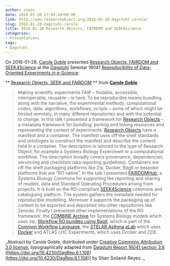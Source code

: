 ```yaml
---
author: stain
date: 2016-01-28 17:04:34+00:00
link: http://www.researchobject.org/2016-01-28-dagstuhl-carole/
slug: 2016-01-28-dagstuhl-carole
title: 2016-01-28 Research Objects, FAIRDOM and SEEK4Science
categories:
- Presentations
tags:
- Dagstuhl
---
```

On 2016-01-28, [Carole Goble](http://orcid.org/0000-0003-1219-2137) presented [Research Objects, FAIRDOM and SEEK4Science](https://www.slideshare.net/carolegoble/research-objects-seek-and-fairdom) at the [Dagstuhl](http://www.dagstuhl.de/) Seminar 16041 [Reproducibility of Data-Oriented Experiments in e-Science](http://www.dagstuhl.de/16041):


** [Research Objects, SEEK and FAIRDOM](//www.slideshare.net/carolegoble/research-objects-seek-and-fairdom) ** from **[Carole Goble](https://www.slideshare.net/carolegoble)**


<!-- more -->

> Making scientific experiments FAIR – findable, accessible, interoperable, reusable – is hard. To be reproducible means bundling, along with the narrative, the experimental methods, computational codes, data, algorithms, workflows, scripts – some of which might be hosted remotely, in many different repositories and with the potential to change. In this talk I presented a framework for [Research Objects](http://www.researchobject.org/) – a metadata framework for bundling, porting and linking resources and representing the context of experiments. 
> [Research Objects](https://dois.org/10.1016/j.future.2011.08.004) have a manifest and a container. The manifest uses off the shelf standards and ontologies to construct the manifest and describe the content held in a container. The description is tailored to the type of Research Object, for example a Systems Biology Experiment or a computational workflow. The description broadly covers provenance, dependencies, versioning and checklists (aka reporting guidelines). Containers are off the shelf packaging platforms like Zip, Docker, Bagit or bespoke platforms that are “RO native”.
> In the talk I presented [FAIRDOMHub](http://www.fairdomhub.org/), a Systems Biology Commons for supporting the reporting and sharing of models, data and Standard Operating Procedures arising from projects. It is built on the RO-compliant [SEEK4Science](http://www.seek4science.org/) commons and cataloguing platform. The system gathers the metadata needed for reproducible modelling. Moreover it supports the packaging up of content to be exported and deposited into other repositories like Zenodo.
> Finally I presented other implementations of the RO framework: the [COMBINE Archive](http://co.mbine.org/documents/archive) for Systems Biology models which uses zip, [Workflow RO bundles using Bagit](http://w3id.org/ro/bagit), which is part of the [Common Workflow Language](http://www.commonwl.org/), the [STELAR Asthma eLab](https://www.herc.ac.uk/case_studies/e-lab-the-home-of-team-science/) which uses [Docker](https://www.docker.com/) and ATLAS LHC Experiments, which uses Docker and CDE.


_Abstract by Carole Goble, distributed under [Creative Commons Attribution 3.0 license](https://creativecommons.org/licenses/by/3.0/), typographically adapted from [Dagstuhl Report 16041 section 3.6](http://drops.dagstuhl.de/opus/volltexte/2016/5817/pdf/dagrep_v006_i001_p108_s16041.pdf#subsection.3.6) ([https://doi.org/10.4230/DagRep.6.1.108](https://doi.org/10.4230/DagRep.6.1.108)) by Stian Soiland-Reyes.
_
